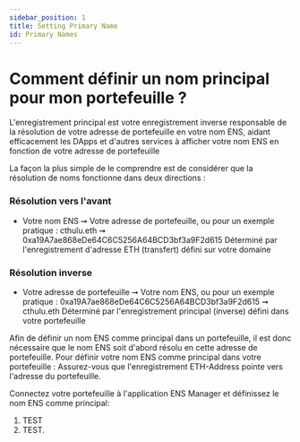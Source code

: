 ```yaml
---
sidebar_position: 1
title: Setting Primary Name
id: Primary Names
---
```


# Comment définir un nom principal pour mon portefeuille ?

L'enregistrement principal est votre enregistrement inverse responsable de la résolution de votre adresse de portefeuille en votre nom ENS, aidant efficacement les DApps et d'autres services à afficher votre nom ENS en fonction de votre adresse de portefeuille

La façon la plus simple de le comprendre est de considérer que la résolution de noms fonctionne dans deux directions :

### Résolution vers l'avant

* Votre nom ENS ➞ Votre adresse de portefeuille, ou pour un exemple pratique : cthulu.eth ➞ 0xa19A7ae868eDe64C6C5256A64BCD3bf3a9F2d615 Déterminé par l'enregistrement d'adresse ETH (transfert) défini sur votre domaine

### Résolution inverse

* Votre adresse de portefeuille ➞ Votre nom ENS, ou pour un exemple pratique : 0xa19A7ae868eDe64C6C5256A64BCD3bf3a9F2d615 ➞ cthulu.eth Déterminé par l'enregistrement principal (inverse) défini dans votre portefeuille

Afin de définir un nom ENS comme principal dans un portefeuille, il est donc nécessaire que le nom ENS soit d'abord résolu en cette adresse de portefeuille. Pour définir votre nom ENS comme principal dans votre portefeuille : Assurez-vous que l'enregistrement ETH-Address pointe vers l'adresse du portefeuille.

Connectez votre portefeuille à l'application ENS Manager et définissez le nom ENS comme principal:

1. TEST
2. TEST.
